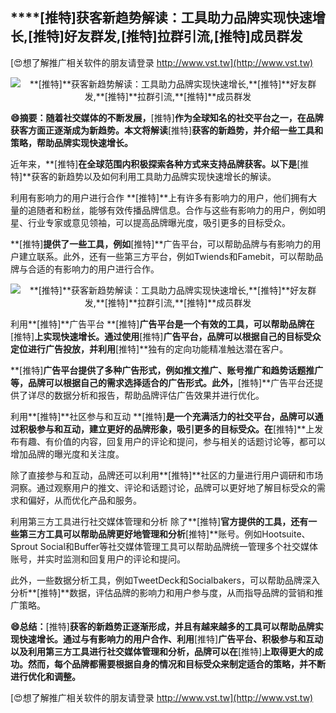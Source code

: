 ## ****[推特]**获客新趋势解读：工具助力品牌实现快速增长,**[推特]**好友群发,**[推特]**拉群引流,**[推特]**成员群发**

[😍想了解推广相关软件的朋友请登录 http://www.vst.tw](http://www.vst.tw)

 <center><img src="https://vst.tw/MP4/tuiguang/png/4.png" alt="**[推特]**获客新趋势解读：工具助力品牌实现快速增长,**[推特]**好友群发,**[推特]**拉群引流,**[推特]**成员群发"></center>

**😄摘要：随着社交媒体的不断发展，**[推特]**作为全球知名的社交平台之一，在品牌获客方面正逐渐成为新趋势。本文将解读**[推特]**获客的新趋势，并介绍一些工具和策略，帮助品牌实现快速增长。**

近年来，**[推特]**在全球范围内积极探索各种方式来支持品牌获客。以下是**[推特]**获客的新趋势以及如何利用工具助力品牌实现快速增长的解读。

利用有影响力的用户进行合作 **[推特]**上有许多有影响力的用户，他们拥有大量的追随者和粉丝，能够有效传播品牌信息。合作与这些有影响力的用户，例如明星、行业专家或意见领袖，可以提高品牌曝光度，吸引更多的目标受众。

**[推特]**提供了一些工具，例如**[推特]**广告平台，可以帮助品牌与有影响力的用户建立联系。此外，还有一些第三方平台，例如Twiends和Famebit，可以帮助品牌与合适的有影响力的用户进行合作。

 <center><img src="https://vst.tw/MP4/tuiguang/png/5.png" alt="**[推特]**获客新趋势解读：工具助力品牌实现快速增长,**[推特]**好友群发,**[推特]**拉群引流,**[推特]**成员群发"></center>

利用**[推特]**广告平台 **[推特]**广告平台是一个有效的工具，可以帮助品牌在**[推特]**上实现快速增长。通过使用**[推特]**广告平台，品牌可以根据自己的目标受众定位进行广告投放，并利用**[推特]**独有的定向功能精准触达潜在客户。

**[推特]**广告平台提供了多种广告形式，例如推文推广、账号推广和趋势话题推广等，品牌可以根据自己的需求选择适合的广告形式。此外，**[推特]**广告平台还提供了详尽的数据分析和报告，帮助品牌评估广告效果并进行优化。

利用**[推特]**社区参与和互动 **[推特]**是一个充满活力的社交平台，品牌可以通过积极参与和互动，建立更好的品牌形象，吸引更多的目标受众。在**[推特]**上发布有趣、有价值的内容，回复用户的评论和提问，参与相关的话题讨论等，都可以增加品牌的曝光度和关注度。

除了直接参与和互动，品牌还可以利用**[推特]**社区的力量进行用户调研和市场洞察。通过观察用户的推文、评论和话题讨论，品牌可以更好地了解目标受众的需求和偏好，从而优化产品和服务。

利用第三方工具进行社交媒体管理和分析 除了**[推特]**官方提供的工具，还有一些第三方工具可以帮助品牌更好地管理和分析**[推特]**账号。例如Hootsuite、Sprout Social和Buffer等社交媒体管理工具可以帮助品牌统一管理多个社交媒体账号，并实时监测和回复用户的评论和提问。

此外，一些数据分析工具，例如TweetDeck和Socialbakers，可以帮助品牌深入分析**[推特]**数据，评估品牌的影响力和用户参与度，从而指导品牌的营销和推广策略。

**😄总结：**[推特]**获客的新趋势正逐渐形成，并且有越来越多的工具可以帮助品牌实现快速增长。通过与有影响力的用户合作、利用**[推特]**广告平台、积极参与和互动以及利用第三方工具进行社交媒体管理和分析，品牌可以在**[推特]**上取得更大的成功。然而，每个品牌都需要根据自身的情况和目标受众来制定适合的策略，并不断进行优化和调整。**

[😍想了解推广相关软件的朋友请登录 http://www.vst.tw](http://www.vst.tw)



